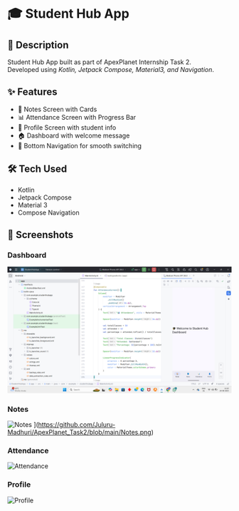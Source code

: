 # 🎓 Student Hub App  

## 📌 Description  
Student Hub App built as part of ApexPlanet Internship Task 2.  
Developed using *Kotlin, Jetpack Compose, Material3, and Navigation*.  

## ✨ Features  
- 📘 Notes Screen with Cards  
- 📊 Attendance Screen with Progress Bar  
- 👤 Profile Screen with student info  
- 🏠 Dashboard with welcome message  
- 🔽 Bottom Navigation for smooth switching  

## 🛠 Tech Used  
- Kotlin  
- Jetpack Compose  
- Material 3  
- Compose Navigation  

## 📸 Screenshots  

### Dashboard  
![Dashboard](https://github.com/Juluru-Madhuri/ApexPlanet_Task2/blob/main/DashBoard.png)

### Notes  
![Notes](screenshots/notes.png)  ](https://github.com/Juluru-Madhuri/ApexPlanet_Task2/blob/main/Notes.png)

### Attendance  
![Attendance](screenshots/attendance.png)  

### Profile  
![Profile](screenshots/profile.png)
